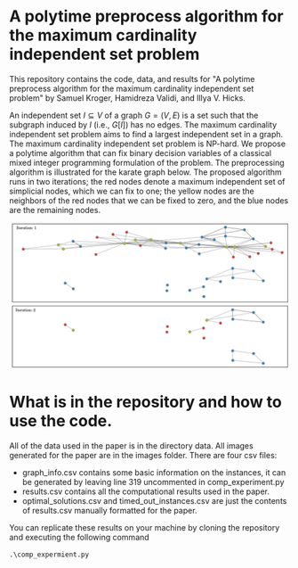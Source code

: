 # A polytime preprocess algorithm for the maximum cardinality independent set problem

This repository contains the code, data, and results for "A polytime preprocess algorithm for the maximum cardinality independent set problem" by Samuel Kroger, Hamidreza Validi, and Illya V. Hicks.

An independent set $I \subseteq V$ of a graph $G=(V,E)$ is a set such that the subgraph induced by $I$ (i.e., $G[I]$) has no edges. The maximum cardinality independent set problem aims to find a largest independent set in a graph. The maximum cardinality independent set problem is NP-hard. We propose a polytime algorithm that can fix binary decision variables of a classical mixed integer programming formulation of the problem. The preprocessing algorithm is illustrated for the karate graph below. The proposed algorithm runs in two iterations; the red nodes denote a maximum independent set of simplicial nodes, which we can fix to one; the yellow nodes are the neighbors of the red nodes that we can be fixed to zero, and the blue nodes are the remaining nodes.

![Figure 1](images/karate.jpg "The 4-core of the karate graph")


# What is in the repository and how to use the code.

All of the data used in the paper is in the directory data. All images generated for the paper are in the images folder. There are four csv files:

- graph_info.csv contains some basic information on the instances, it can be generated by leaving line 319 uncommented in comp_experiment.py
- results.csv contains all the computational results used in the paper.
- optimal_solutions.csv and timed_out_instances.csv are just the contents of results.csv manually formatted for the paper.

You can replicate these results on your machine by cloning the repository and executing the following command

```
.\comp_expermient.py
```
